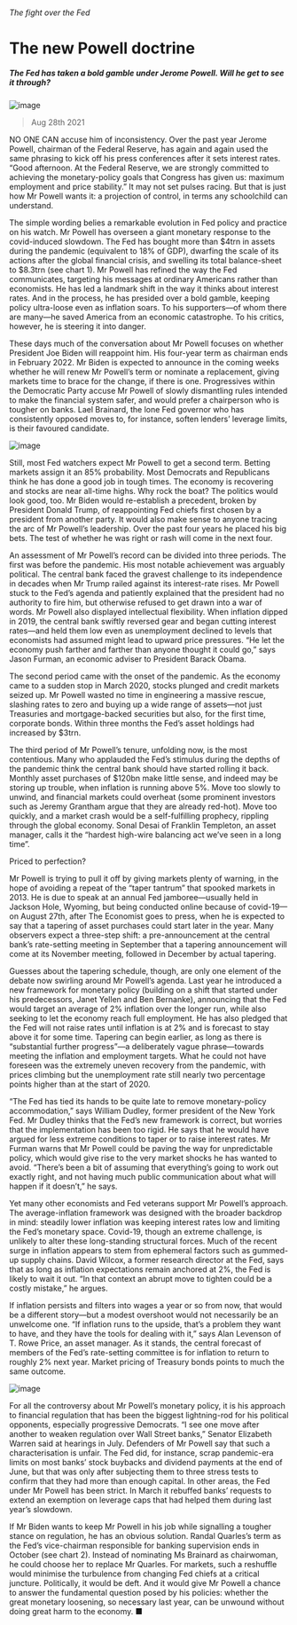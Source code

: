 ###### The fight over the Fed
# The new Powell doctrine 
##### The Fed has taken a bold gamble under Jerome Powell. Will he get to see it through? 
![image](images/20210828_fnp001.jpg) 
> Aug 28th 2021 
NO ONE CAN accuse him of inconsistency. Over the past year Jerome Powell, chairman of the Federal Reserve, has again and again used the same phrasing to kick off his press conferences after it sets interest rates. “Good afternoon. At the Federal Reserve, we are strongly committed to achieving the monetary-policy goals that Congress has given us: maximum employment and price stability.” It may not set pulses racing. But that is just how Mr Powell wants it: a projection of control, in terms any schoolchild can understand.
The simple wording belies a remarkable evolution in Fed policy and practice on his watch. Mr Powell has overseen a giant monetary response to the covid-induced slowdown. The Fed has bought more than $4trn in assets during the pandemic (equivalent to 18% of GDP), dwarfing the scale of its actions after the global financial crisis, and swelling its total balance-sheet to $8.3trn (see chart 1). Mr Powell has refined the way the Fed communicates, targeting his messages at ordinary Americans rather than economists. He has led a landmark shift in the way it thinks about interest rates. And in the process, he has presided over a bold gamble, keeping policy ultra-loose even as inflation soars. To his supporters—of whom there are many—he saved America from an economic catastrophe. To his critics, however, he is steering it into danger.

These days much of the conversation about Mr Powell focuses on whether President Joe Biden will reappoint him. His four-year term as chairman ends in February 2022. Mr Biden is expected to announce in the coming weeks whether he will renew Mr Powell’s term or nominate a replacement, giving markets time to brace for the change, if there is one. Progressives within the Democratic Party accuse Mr Powell of slowly dismantling rules intended to make the financial system safer, and would prefer a chairperson who is tougher on banks. Lael Brainard, the lone Fed governor who has consistently opposed moves to, for instance, soften lenders’ leverage limits, is their favoured candidate.
![image](images/20210828_fnc048.png) 

Still, most Fed watchers expect Mr Powell to get a second term. Betting markets assign it an 85% probability. Most Democrats and Republicans think he has done a good job in tough times. The economy is recovering and stocks are near all-time highs. Why rock the boat? The politics would look good, too. Mr Biden would re-establish a precedent, broken by President Donald Trump, of reappointing Fed chiefs first chosen by a president from another party. It would also make sense to anyone tracing the arc of Mr Powell’s leadership. Over the past four years he placed his big bets. The test of whether he was right or rash will come in the next four.
An assessment of Mr Powell’s record can be divided into three periods. The first was before the pandemic. His most notable achievement was arguably political. The central bank faced the gravest challenge to its independence in decades when Mr Trump railed against its interest-rate rises. Mr Powell stuck to the Fed’s agenda and patiently explained that the president had no authority to fire him, but otherwise refused to get drawn into a war of words. Mr Powell also displayed intellectual flexibility. When inflation dipped in 2019, the central bank swiftly reversed gear and began cutting interest rates—and held them low even as unemployment declined to levels that economists had assumed might lead to upward price pressures. “He let the economy push farther and farther than anyone thought it could go,” says Jason Furman, an economic adviser to President Barack Obama.
The second period came with the onset of the pandemic. As the economy came to a sudden stop in March 2020, stocks plunged and credit markets seized up. Mr Powell wasted no time in engineering a massive rescue, slashing rates to zero and buying up a wide range of assets—not just Treasuries and mortgage-backed securities but also, for the first time, corporate bonds. Within three months the Fed’s asset holdings had increased by $3trn.
The third period of Mr Powell’s tenure, unfolding now, is the most contentious. Many who applauded the Fed’s stimulus during the depths of the pandemic think the central bank should have started rolling it back. Monthly asset purchases of $120bn make little sense, and indeed may be storing up trouble, when inflation is running above 5%. Move too slowly to unwind, and financial markets could overheat (some prominent investors such as Jeremy Grantham argue that they are already red-hot). Move too quickly, and a market crash would be a self-fulfilling prophecy, rippling through the global economy. Sonal Desai of Franklin Templeton, an asset manager, calls it the “hardest high-wire balancing act we’ve seen in a long time”.
Priced to perfection?
Mr Powell is trying to pull it off by giving markets plenty of warning, in the hope of avoiding a repeat of the “taper tantrum” that spooked markets in 2013. He is due to speak at an annual Fed jamboree—usually held in Jackson Hole, Wyoming, but being conducted online because of covid-19—on August 27th, after The Economist goes to press, when he is expected to say that a tapering of asset purchases could start later in the year. Many observers expect a three-step shift: a pre-announcement at the central bank’s rate-setting meeting in September that a tapering announcement will come at its November meeting, followed in December by actual tapering.
Guesses about the tapering schedule, though, are only one element of the debate now swirling around Mr Powell’s agenda. Last year he introduced a new framework for monetary policy (building on a shift that started under his predecessors, Janet Yellen and Ben Bernanke), announcing that the Fed would target an average of 2% inflation over the longer run, while also seeking to let the economy reach full employment. He has also pledged that the Fed will not raise rates until inflation is at 2% and is forecast to stay above it for some time. Tapering can begin earlier, as long as there is “substantial further progress”—a deliberately vague phrase—towards meeting the inflation and employment targets. What he could not have foreseen was the extremely uneven recovery from the pandemic, with prices climbing but the unemployment rate still nearly two percentage points higher than at the start of 2020.
“The Fed has tied its hands to be quite late to remove monetary-policy accommodation,” says William Dudley, former president of the New York Fed. Mr Dudley thinks that the Fed’s new framework is correct, but worries that the implementation has been too rigid. He says that he would have argued for less extreme conditions to taper or to raise interest rates. Mr Furman warns that Mr Powell could be paving the way for unpredictable policy, which would give rise to the very market shocks he has wanted to avoid. “There’s been a bit of assuming that everything’s going to work out exactly right, and not having much public communication about what will happen if it doesn’t,” he says.
Yet many other economists and Fed veterans support Mr Powell’s approach. The average-inflation framework was designed with the broader backdrop in mind: steadily lower inflation was keeping interest rates low and limiting the Fed’s monetary space. Covid-19, though an extreme challenge, is unlikely to alter these long-standing structural forces. Much of the recent surge in inflation appears to stem from ephemeral factors such as gummed-up supply chains. David Wilcox, a former research director at the Fed, says that as long as inflation expectations remain anchored at 2%, the Fed is likely to wait it out. “In that context an abrupt move to tighten could be a costly mistake,” he argues.
If inflation persists and filters into wages a year or so from now, that would be a different story—but a modest overshoot would not necessarily be an unwelcome one. “If inflation runs to the upside, that’s a problem they want to have, and they have the tools for dealing with it,” says Alan Levenson of T. Rowe Price, an asset manager. As it stands, the central forecast of members of the Fed’s rate-setting committee is for inflation to return to roughly 2% next year. Market pricing of Treasury bonds points to much the same outcome.
![image](images/20210828_fnc111.png) 

For all the controversy about Mr Powell’s monetary policy, it is his approach to financial regulation that has been the biggest lightning-rod for his political opponents, especially progressive Democrats. “I see one move after another to weaken regulation over Wall Street banks,” Senator Elizabeth Warren said at hearings in July. Defenders of Mr Powell say that such a characterisation is unfair. The Fed did, for instance, scrap pandemic-era limits on most banks’ stock buybacks and dividend payments at the end of June, but that was only after subjecting them to three stress tests to confirm that they had more than enough capital. In other areas, the Fed under Mr Powell has been strict. In March it rebuffed banks’ requests to extend an exemption on leverage caps that had helped them during last year’s slowdown.
If Mr Biden wants to keep Mr Powell in his job while signalling a tougher stance on regulation, he has an obvious solution. Randal Quarles’s term as the Fed’s vice-chairman responsible for banking supervision ends in October (see chart 2). Instead of nominating Ms Brainard as chairwoman, he could choose her to replace Mr Quarles. For markets, such a reshuffle would minimise the turbulence from changing Fed chiefs at a critical juncture. Politically, it would be deft. And it would give Mr Powell a chance to answer the fundamental question posed by his policies: whether the great monetary loosening, so necessary last year, can be unwound without doing great harm to the economy. ■

